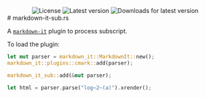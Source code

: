 <div align="center">
  <img src="https://img.shields.io/crates/l/markdown-it-sub?style=for-the-badge" alt="License" />
  <img src="https://img.shields.io/crates/v/markdown-it-sub?style=for-the-badge" alt="Latest version" />
  <img src="https://img.shields.io/crates/dv/markdown-it-sub?style=for-the-badge" alt="Downloads for latest version" />
</div>
# markdown-it-sub.rs

A [`markdown-it`](https://crates.io/crates/markdown-it) plugin to process subscript.

To load the plugin:

```rust
let mut parser = markdown_it::MarkdownIt::new();
markdown_it::plugins::cmark::add(parser);

markdown_it_sub::add(&mut parser);

let html = parser.parse("log~2~(a)").xrender();
```
